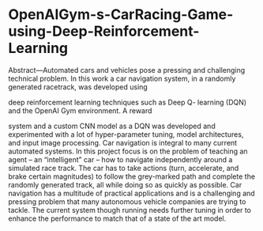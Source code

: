 # OpenAIGym-s-CarRacing-Game-using-Deep-Reinforcement-Learning

Abstract—Automated cars and vehicles pose a pressing and
challenging technical problem. In this work a car navigation
system, in a randomly generated racetrack, was developed using

deep reinforcement learning techniques such as Deep Q-
learning (DQN) and the OpenAI Gym environment. A reward

system and a custom CNN model as a DQN was developed and
experimented with a lot of hyper-parameter tuning, model
architectures, and input image processing. Car navigation is
integral to many current automated systems. In this project
focus is on the problem of teaching an agent – an “intelligent”
car – how to navigate independently around a simulated race
track. The car has to take actions (turn, accelerate, and brake
certain magnitudes) to follow the grey-marked path and
complete the randomly generated track, all while doing so as
quickly as possible. Car navigation has a multitude of practical
applications and is a challenging and pressing problem that
many autonomous vehicle companies are trying to tackle. The
current system though running needs further tuning in order to
enhance the performance to match that of a state of the art
model.
